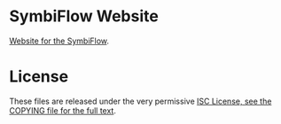 # SymbiFlow Website

[Website for the SymbiFlow](https://symbiflow.github.io).

# License

These files are released under the very permissive
[ISC License, see the COPYING file for the full text](COPYING).

